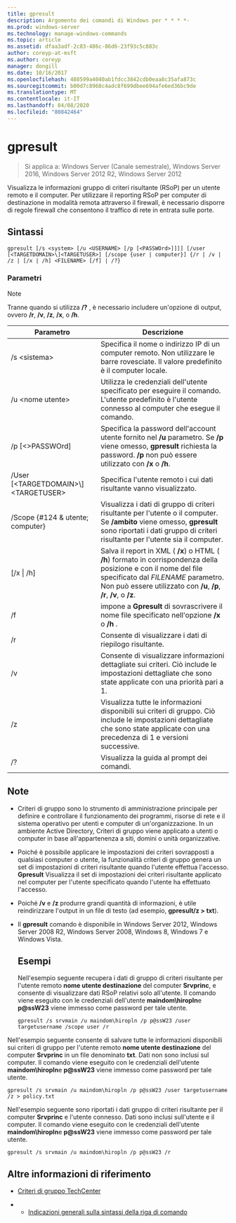 ```yaml
---
title: gpresult
description: Argomento dei comandi di Windows per * * * *-
ms.prod: windows-server
ms.technology: manage-windows-commands
ms.topic: article
ms.assetid: dfaa3adf-2c83-486c-86d6-23f93c5c883c
author: coreyp-at-msft
ms.author: coreyp
manager: dongill
ms.date: 10/16/2017
ms.openlocfilehash: 480599a4040ab1fdcc3842cdb0eaa8c35afa873c
ms.sourcegitcommit: b00d7c8968c4adc8f699dbee694afe6ed36bc9de
ms.translationtype: MT
ms.contentlocale: it-IT
ms.lasthandoff: 04/08/2020
ms.locfileid: "80842464"
---
```

# <a name="gpresult"></a>gpresult

>Si applica a: Windows Server (Canale semestrale), Windows Server 2016, Windows Server 2012 R2, Windows Server 2012

Visualizza le informazioni gruppo di criteri risultante (RSoP) per un utente remoto e il computer.
Per utilizzare il reporting RSoP per computer di destinazione in modalità remota attraverso il firewall, è necessario disporre di regole firewall che consentono il traffico di rete in entrata sulle porte.

## <a name="syntax"></a>Sintassi

```
gpresult [/s <system> [/u <USERNAME> [/p [<PASSWOrd>]]]] [/user [<TARGETDOMAIN>\]<TARGETUSER>] [/scope {user | computer}] {/r | /v | /z | [/x | /h] <FILENAME> [/f] | /?}
```

### <a name="parameters"></a>Parametri

> [!NOTE]
> Tranne quando si utilizza **/?** , è necessario includere un'opzione di output, ovvero **/r**, **/v**, **/z**, **/x**, o **/h**.

|                Parametro                 |                                                                                                     Descrizione                                                                                                      |
|------------------------------------------|----------------------------------------------------------------------------------------------------------------------------------------------------------------------------------------------------------------------|
|              /s \<sistema\>               |                                                  Specifica il nome o indirizzo IP di un computer remoto. Non utilizzare le barre rovesciate. Il valore predefinito è il computer locale.                                                   |
|             /u \<nome utente\>              |                                Utilizza le credenziali dell'utente specificato per eseguire il comando. L'utente predefinito è l'utente connesso al computer che esegue il comando.                                 |
|            /p [\<\>PASSWOrd]             |            Specifica la password dell'account utente fornito nel **/u** parametro. Se **/p** viene omesso, **gpresult** richiesta la password. **/p** non può essere utilizzato con **/x** o **/h**.            |
| /User [\<TARGETDOMAIN\>\\]\<TARGETUSER\> |                                                                            Specifica l'utente remoto i cui dati risultante vanno visualizzato.                                                                             |
|      /Scope {#124 & utente; computer}       |                                Visualizza i dati di gruppo di criteri risultante per l'utente o il computer. Se **/ambito** viene omesso, **gpresult** sono riportati i dati gruppo di criteri risultante per l'utente sia il computer.                                 |
|        [/x &#124; /h] <FILENAME>         | Salva il report in XML ( **/x**) o HTML ( **/h**) formato in corrispondenza della posizione e con il nome del file specificato dal *FILENAME* parametro. Non può essere utilizzato con **/u**, **/p**, **/r**, **/v**, o **/z**. |
|                    /f                    |                                                           impone a **Gpresult** di sovrascrivere il nome file specificato nell'opzione **/x** o **/h** .                                                           |
|                    /r                    |                                                                                             Consente di visualizzare i dati di riepilogo risultante.                                                                                              |
|                    /v                    |                                                    Consente di visualizzare informazioni dettagliate sui criteri. Ciò include le impostazioni dettagliate che sono state applicate con una priorità pari a 1.                                                    |
|                    /z                    |                                     Visualizza tutte le informazioni disponibili sui criteri di gruppo. Ciò include le impostazioni dettagliate che sono state applicate con una precedenza di 1 e versioni successive.                                      |
|                    /?                    |                                                                                         Visualizza la guida al prompt dei comandi.                                                                                         |

## <a name="remarks"></a>Note
- Criteri di gruppo sono lo strumento di amministrazione principale per definire e controllare il funzionamento dei programmi, risorse di rete e il sistema operativo per utenti e computer di un'organizzazione. In un ambiente Active Directory, Criteri di gruppo viene applicato a utenti o computer in base all'appartenenza a siti, domini o unità organizzative.
- Poiché è possibile applicare le impostazioni dei criteri sovrapposti a qualsiasi computer o utente, la funzionalità criteri di gruppo genera un set di impostazioni di criteri risultante quando l'utente effettua l'accesso. **Gpresult** Visualizza il set di impostazioni dei criteri risultante applicato nel computer per l'utente specificato quando l'utente ha effettuato l'accesso.
- Poiché **/v** e **/z** produrre grandi quantità di informazioni, è utile reindirizzare l'output in un file di testo (ad esempio, **gpresult/z > txt**).
- Il **gpresult** comando è disponibile in Windows Server 2012, Windows Server 2008 R2, Windows Server 2008, Windows 8, Windows 7 e Windows Vista.
  ## <a name="examples"></a>Esempi
  Nell'esempio seguente recupera i dati di gruppo di criteri risultante per l'utente remoto **nome utente destinazione** del computer **Srvprinc**, e consente di visualizzare dati RSoP relativi solo all'utente. Il comando viene eseguito con le credenziali dell'utente **maindom\hiropln**e <strong>p@ssW23</strong> viene immesso come password per tale utente.

  ```
  gpresult /s srvmain /u maindom\hiropln /p p@ssW23 /user targetusername /scope user /r
  ```
  
Nell'esempio seguente consente di salvare tutte le informazioni disponibili sui criteri di gruppo per l'utente remoto **nome utente destinazione** del computer **Srvprinc** in un file denominato **txt**. Dati non sono inclusi sul computer. Il comando viene eseguito con le credenziali dell'utente **maindom\hiropln**e <strong>p@ssW23</strong> viene immesso come password per tale utente.

  ```
  gpresult /s srvmain /u maindom\hiropln /p p@ssW23 /user targetusername /z > policy.txt
  ```
  
Nell'esempio seguente sono riportati i dati gruppo di criteri risultante per il computer **Srvprinc** e l'utente connesso. Dati sono inclusi sull'utente e il computer. Il comando viene eseguito con le credenziali dell'utente **maindom\hiropln**e <strong>p@ssW23</strong> viene immesso come password per tale utente.

  ```
  gpresult /s srvmain /u maindom\hiropln /p p@ssW23 /r
  ```
  
## <a name="additional-references"></a>Altre informazioni di riferimento
- [Criteri di gruppo TechCenter](https://go.microsoft.com/fwlink/?LinkID=145531)

- - [Indicazioni generali sulla sintassi della riga di comando](command-line-syntax-key.md)

